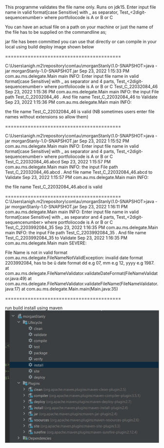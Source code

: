 This programme validates the file name only. 
Runs on jdk15.
Enter input file name in valid format[case Sensitive] with _ as separator, Test_<portfoliocode>_<ddmmyyyy>_<2digit-sequencenumber> where portfoliocode is A or B or C
   
You can have an actual file on a path on your machine or just the name of the file has to be supplied on the commandline as;

jar file has been committed you can use that directly or can compile in your local using build deploy image shown below

=========================================

C:\Users\anigh\.m2\repository\com\au\morganStanly\1.0-SNAPSHOT>java -jar morganStanly-1.0-SNAPSHOT.jar
Sep 23, 2022 1:15:33 PM com.au.ms.delegate.Main main
INFO: Enter input file name in valid format[case Sensitive] with _ as separator and 4 parts, Test_<portfoliocode>_<ddmmyyyy>_<2digit-sequencenumber> where portfoliocode is A or B or C
Test_C_22032084_46
Sep 23, 2022 1:15:36 PM com.au.ms.delegate.Main main
INFO: the input File path Test_C_22032084_46 . And file name Test_C_22032084_46 to Validate
Sep 23, 2022 1:15:36 PM com.au.ms.delegate.Main main
INFO:

the  file name Test_C_22032084_46 is valid    (NB sometimes users enter file names without extensions so allow them)

=========================================

C:\Users\anigh\.m2\repository\com\au\morganStanly\1.0-SNAPSHOT>java -jar morganStanly-1.0-SNAPSHOT.jar
Sep 23, 2022 1:15:52 PM com.au.ms.delegate.Main main
INFO: Enter input file name in valid format[case Sensitive] with _ as separator and 4 parts, Test_<portfoliocode>_<ddmmyyyy>_<2digit-sequencenumber> where portfoliocode is A or B or C
Test_C_22032084_46.abcd
Sep 23, 2022 1:15:57 PM com.au.ms.delegate.Main main
INFO: the input File path Test_C_22032084_46.abcd . And file name Test_C_22032084_46.abcd to Validate
Sep 23, 2022 1:15:57 PM com.au.ms.delegate.Main main
INFO:

the  file name Test_C_22032084_46.abcd is valid

=========================================
C:\Users\anigh\.m2\repository\com\au\morganStanly\1.0-SNAPSHOT>java -jar morganStanly-1.0-SNAPSHOT.jar
Sep 23, 2022 1:16:11 PM com.au.ms.delegate.Main main
INFO: Enter input file name in valid format[case Sensitive] with _ as separator and 4 parts, Test_<portfoliocode>_<ddmmyyyy>_<2digit-sequencenumber> where portfoliocode is A or B or C
Test_C_2203992084_35
Sep 23, 2022 1:16:35 PM com.au.ms.delegate.Main main
INFO: the input File path Test_C_2203992084_35 . And file name Test_C_2203992084_35 to Validate
Sep 23, 2022 1:16:35 PM com.au.ms.delegate.Main main
SEVERE:

File Name is not in valid format
com.au.ms.delegate.FileNameNotValidException: invalid date format  2203992084, has to be <ddmmyyyy>û date format dd e.g 07, mm e.g 12, yyyy e.g 1987.
at com.au.ms.delegate.FileNameValidator.validateDateFormat(FileNameValidator.java:49)
at com.au.ms.delegate.FileNameValidator.validateFileName(FileNameValidator.java:17)
at com.au.ms.delegate.Main.main(Main.java:35)

=========================================

run build install using maven
![img.png](img.png)



